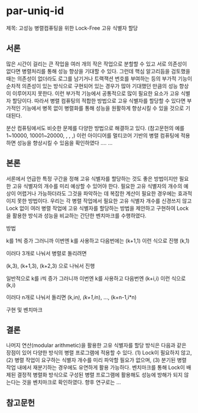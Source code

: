 # par-uniq-id

제목: 고성능 병렬컴퓨팅을 위한 Lock-Free 고유 식별자 할당

## 서론
많은 시간이 걸리는 큰 작업을 여러 개의 작은 작업으로 분할할 수 있고
서로 의존성이 없다면 병렬처리를 통해 성능 향상을 기대할 수 있다.
그런데 핵심 알고리듬을 검토했을 때는 의존성이 없더라도
로그를 남기거나 트랙잭션 번호를 부여하는 등의 부가적 기능이
순차적 의존성이 있는 방식으로 구현되어 있는 경우가 많아
기대했던 만큼의 성능 향상이 이루어지지 못한다. 이런 부가적
기능에서 공통적으로 많이 필요한 요소가 고유 식별자 할당이다.
따라서 병렬 컴퓨팅의 적합한 방법으로 고유 식별자를 할당할
수 있다면 부가적인 기능에서 병목 없이 병렬화를 통해 성능을
원활하게 향상시킬 수 있을 것으로 기대된다.

분산 컴퓨팅에서도 비슷한 문제를 다양한 방법으로 해결하고 있다.
(참고문헌의 예를 1~10000, 10001~20000, , , ,)
이런 아이디어를 멀티코어 기반의 병렬 컴퓨팅에 적용하면 성능을 향상시킬 수 있음을 확인하였다 ....
...

## 본론
서론에서 언급한 특정 구간을 정해 고유 식별자를 할당하는 것도 좋은 방법이지만
필요한 고유 식별자의 개수를 미리 예상할 수 있어야 한다. 필요한 고유 식별자의
개수의 예상이 어렵거나 가능하더라도 그것을 파악하는 데 복잡한 계산이 필요한
경우에는 효과적이지 못한 방법이다. 우리는 각 병렬 작업에서 필요한 고유 식별자
개수를 신경쓰지 않고 Lock 없이 여러 병렬 작업에 고유 식별자를 할당하는 방법을
제안하고 구현하여 Lock을 활용한 방식과 성능을 비교하는 간단한 벤치마크를 수행하였다.

방법

k를 1씩 증가 그러니까 이번엔 k를 사용하고 다음번에는 (k+1,1) 이런 식으로 진행
(k,1)

이러다 3개로 나눠서 병렬로 돌리려면

(k,3), (k+1,3), (k+2,3) 으로 나눠서 진행

일반적으로 k를 i씩 증가 그러니까 이번엔 k를 사용하고 다음번엔 (k+i,i) 이런 식으로
(k,i)

이러다 n개로 나눠서 돌리면
(k,i*n), (k+1,i*n), ..., (k+n-1,i*n)


구현 및 벤치마크



## 결론
나머지 연산(modular arithmetic)을 활용한 고유 식별자를 할당 방식은 
다음과 같은 장점이 있어 다양한 방식의 병렬 프로그램에 적용할 수 있다.
(1) Lock이 필요하지 않고,
(2) 병렬 작업이 요구하는 식별자 개수를 미리 파악할 필요가 없으며,
(3) 분기된 병렬 작업 내에서 재분기하는 경우에도 유연하게 활용 가능하다.
벤치마크를 통해 Lock이 배제된 결정적 병렬화 방식으로 구성된 병렬
프로그램에 활용해도 성능에 방해가 되지 않는다는 것을 벤치마크로 확인하였다.
향후 연구로는 ...

## 참고문헌
